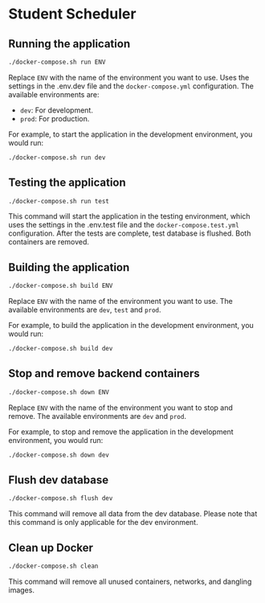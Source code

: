 # Student Scheduler

## Running the application
```bash
./docker-compose.sh run ENV
```

Replace `ENV` with the name of the environment you want to use. Uses the settings in the .env.dev file and the `docker-compose.yml` configuration. The available environments are:
- `dev`: For development.
- `prod`: For production.

For example, to start the application in the development environment, you would run:
```bash
./docker-compose.sh run dev
```

## Testing the application
```bash
./docker-compose.sh run test
```
This command will start the application in the testing environment, which uses the settings in the .env.test file and the `docker-compose.test.yml` configuration.
After the tests are complete, test database is flushed. Both containers are removed.

## Building the application
```bash
./docker-compose.sh build ENV
```
Replace `ENV` with the name of the environment you want to use. The available environments are `dev`, `test` and `prod`.

For example, to build the application in the development environment, you would run:
```bash
./docker-compose.sh build dev
```

## Stop and remove backend containers
```bash
./docker-compose.sh down ENV
```
Replace `ENV` with the name of the environment you want to stop and remove. The available environments are `dev` and `prod`.

For example, to stop and remove the application in the development environment, you would run:
```bash
./docker-compose.sh down dev
```

## Flush dev database
```bash
./docker-compose.sh flush dev
```
This command will remove all data from the dev database. Please note that this command is only applicable for the dev environment.

## Clean up Docker
```bash
./docker-compose.sh clean
```
This command will remove all unused containers, networks, and dangling images.
```
